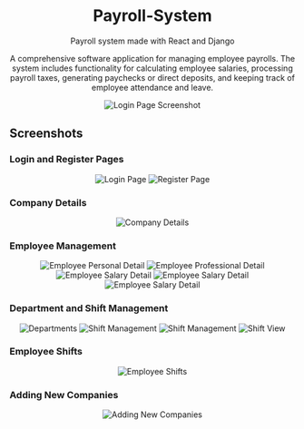 <h1 align="center">
  Payroll-System
</h1>

<div align="center">
  <p>Payroll system made with React and Django</p>
  <p>A comprehensive software application for managing employee payrolls. The system includes functionality for calculating employee salaries, processing payroll taxes, generating paychecks or direct deposits, and keeping track of employee attendance and leave.</p>
  <img src="docs/screenshots/login-page.png" alt="Login Page Screenshot">
</div>

## Screenshots

### Login and Register Pages

<div align="center">
  <img src="docs/screenshots/login-page.png" alt="Login Page">
  <img src="docs/screenshots/register-page.png" alt="Register Page">
</div>

### Company Details

<div align="center">
  <img src="docs/screenshots/company-details.png" alt="Company Details">
</div>

### Employee Management

<div align="center">
  <img src="docs/screenshots/employee-personal-detail.png" alt="Employee Personal Detail">
  <img src="docs/screenshots/employee-professional-detail.png" alt="Employee Professional Detail">
  <img src="docs/screenshots/employee-salary-detail.png" alt="Employee Salary Detail">
  <img src="docs/screenshots/employee-pf-esi-detail" alt="Employee Salary Detail">
  <img src="docs/screenshots/employee-nominee-detail.png" alt="Employee Salary Detail">
  <!-- Add more screenshots here -->
</div>

### Department and Shift Management

<div align="center">
  <img src="docs/screenshots/departments.png" alt="Departments">
  <img src="docs/screenshots/shift.png" alt="Shift Management">
  <img src="docs/screenshots/shift-add.png" alt="Shift Management">
  <img src="docs/screenshots/shift-view.png" alt="Shift View">
</div>

### Employee Shifts

<div align="center">
  <img src="docs/screenshots/employee-shifts.png" alt="Employee Shifts">
</div>

### Adding New Companies

<div align="center">
  <img src="docs/screenshots/new-companies-add.png" alt="Adding New Companies">
</div>
